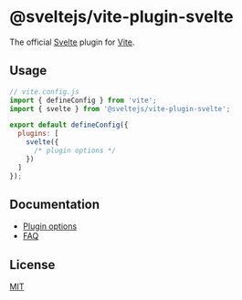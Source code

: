 # @sveltejs/vite-plugin-svelte

The official [Svelte](https://svelte.dev) plugin for [Vite](https://vitejs.dev).

## Usage

```js
// vite.config.js
import { defineConfig } from 'vite';
import { svelte } from '@sveltejs/vite-plugin-svelte';

export default defineConfig({
  plugins: [
    svelte({
      /* plugin options */
    })
  ]
});
```

## Documentation

- [Plugin options](../../docs/config.md)
- [FAQ](../../docs/faq.md)

## License

[MIT](./LICENSE)
